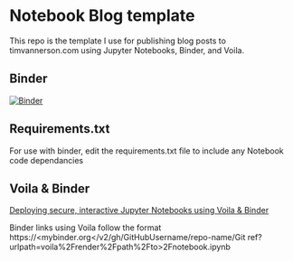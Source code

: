 # Notebook Blog template

This repo is the template I use for publishing blog posts to timvannerson.com using Jupyter Notebooks, Binder, and Voila.

## Binder
[![Binder](https://mybinder.org/badge_logo.svg)](https://mybinder.org/v2/gh/TimVannerson/test-notebook-blog/HEAD?urlpath=voila%2Frender%2Findex.ipynb)

## Requirements.txt
For use with binder, edit the requirements.txt file to include any Notebook code dependancies 

## Voila & Binder
[Deploying secure, interactive Jupyter Notebooks using Voila & Binder](https://voila.readthedocs.io/en/stable/deploy.html)

Binder links using Voila follow the format https://<mybinder.org</v2/gh/GitHubUsername/repo-name/Git ref?urlpath=voila%2Frender%2Fpath%2Fto>2Fnotebook.ipynb
